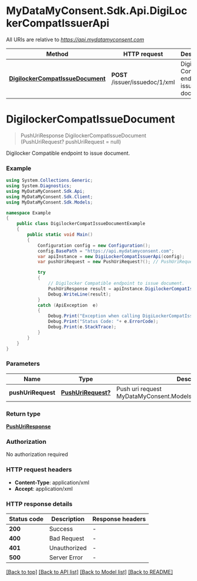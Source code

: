 # MyDataMyConsent.Sdk.Api.DigiLockerCompatIssuerApi

All URIs are relative to *https://api.mydatamyconsent.com*

Method | HTTP request | Description
------------- | ------------- | -------------
[**DigilockerCompatIssueDocument**](DigiLockerCompatIssuerApi.md#digilockercompatissuedocument) | **POST** /issuer/issuedoc/1/xml | Digilocker Compatible endpoint to issue document.


<a name="digilockercompatissuedocument"></a>
# **DigilockerCompatIssueDocument**
> PushUriResponse DigilockerCompatIssueDocument (PushUriRequest? pushUriRequest = null)

Digilocker Compatible endpoint to issue document.

### Example
```csharp
using System.Collections.Generic;
using System.Diagnostics;
using MyDataMyConsent.Sdk.Api;
using MyDataMyConsent.Sdk.Client;
using MyDataMyConsent.Sdk.Models;

namespace Example
{
    public class DigilockerCompatIssueDocumentExample
    {
        public static void Main()
        {
            Configuration config = new Configuration();
            config.BasePath = "https://api.mydatamyconsent.com";
            var apiInstance = new DigiLockerCompatIssuerApi(config);
            var pushUriRequest = new PushUriRequest?(); // PushUriRequest? | Push uri request MyDataMyConsent.Models.DigiLocker.PushUriRequest. (optional) 

            try
            {
                // Digilocker Compatible endpoint to issue document.
                PushUriResponse result = apiInstance.DigilockerCompatIssueDocument(pushUriRequest);
                Debug.WriteLine(result);
            }
            catch (ApiException  e)
            {
                Debug.Print("Exception when calling DigiLockerCompatIssuerApi.DigilockerCompatIssueDocument: " + e.Message );
                Debug.Print("Status Code: "+ e.ErrorCode);
                Debug.Print(e.StackTrace);
            }
        }
    }
}
```

### Parameters

Name | Type | Description  | Notes
------------- | ------------- | ------------- | -------------
 **pushUriRequest** | [**PushUriRequest?**](PushUriRequest?.md)| Push uri request MyDataMyConsent.Models.DigiLocker.PushUriRequest. | [optional] 

### Return type

[**PushUriResponse**](PushUriResponse.md)

### Authorization

No authorization required

### HTTP request headers

 - **Content-Type**: application/xml
 - **Accept**: application/xml


### HTTP response details
| Status code | Description | Response headers |
|-------------|-------------|------------------|
| **200** | Success |  -  |
| **400** | Bad Request |  -  |
| **401** | Unauthorized |  -  |
| **500** | Server Error |  -  |

[[Back to top]](#) [[Back to API list]](../README.md#documentation-for-api-endpoints) [[Back to Model list]](../README.md#documentation-for-models) [[Back to README]](../README.md)

